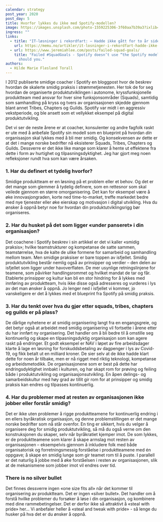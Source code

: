 ```yaml
---
calendar: strategy
post_year: 2020
post_day: 5
title: Hvorfor lykkes du ikke med Spotify-modellen?
image: https://images.unsplash.com/photo-1559225306-3f60aa7b39a3?ixlib=rb-1.2.1&ixid=MXwxMjA3fDB8MHxwaG90by1wYWdlfHx8fGVufDB8fHw%3D&auto=format&fit=crop&w=2167&q=80
ingress: ""
links:
  - title: "IT-løsninger i rekordfart: – Hadde ikke gått for to år siden"
    url: https://memu.no/artikler/it-losninger-i-rekordfart-hadde-ikke-gatt-for-to-ar-siden/
  - url: https://www.jeremiahlee.com/posts/failed-squad-goals/
    title: "Failed #SquadGoals - Spotify doesn’t use “the Spotify model” and neither
      should you."
authors:
  - Hilde Marie Flesland Torall
---
```

I 2012 publiserte smidige coacher i Spotify en bloggpost hvor de beskrev hvordan de skalerte smidig praksis i strømmetjenesten. Her tok de for seg hvordan de organiserte produktutviklingen i autonome, kryssfunksjonelle produktteam med ansvar for hver sine funksjonsområder (Squads), samtidig som samhandling på kryss og tvers av organisasjonen skjedde gjennom blant annet Tribes, Chapters og Guilds. Spotify var midt i en aggressiv vekstperiode, og ble ansett som et vellykket eksempel på digital produktutvikling.

Det vi ser de neste årene er at coacher, konsulenter og andre fagfolk raskt er ute med å anbefale Spotify sin modell som en blueprint på hvordan *din* organisasjon skal lykkes med å bli mer smidig. Og konsekvensen av dette er at det i mange norske bedrifter nå eksisterer Squads, Tribes, Chapters og Guilds. Dessverre er det ikke like mange som klarer å hente ut effektene fra dette i form av hurtighet og tilpasningsdyktighet. Jeg har gjort meg noen refleksjoner rundt hva som kan være årsaken.

### 1. Har du definert et tydelig hvorfor?

Smidige produktteam er en løsning på et problem eller et behov. Og det er det mange som glemmer å tydelig definere, som en rettesnor som skal veilede gjennom en større omorganisering. Det kan for eksempel være å øke innovasjongraden, korte ned time-to-market, treffe markedet bedre med nye tjenester eller øke eierskap og motivasjon i digital utvikling. Hva du ønsker å oppnå betyr noe for hvordan din produktutviklingsrigg bør organiseres. 

### 2. Har du husket på det som ligger «under panseret» i din organisasjon?

Det coachene i Spotify beskrev i sin artikkel er det vi kaller «smidig praksis»; hvilke teamstrukturer og kompetanse de satte sammen, teamstørrelse, hva de kalte de ulike formene for samarbeid og samhandling mellom team. Men smidige praksiser er bare toppen av isfjellet. Smidig produktutvikling består nemlig også av prinsipper og verdier – den delen av isfjellet som ligger under havoverflaten. De mer usynlige retningslinjene for teamene, som påvirker handlingsrommet og hvilket mandat de tar og får. Etablerte prinsipper og kultur kan bli en stor hindring for å lykkes med innføring av produktteam, hvis ikke disse også adresseres og vurderes i lys av det man ønsker å oppnå. Jo lenger ned i isfjellet vi kommer, jo vanskeligere er det å lykkes med et blueprint fra Spotify på smidig praksis. 

### 3. Har du tenkt over hva du gjør etter squads, tribes, chapters og guilds er på plass?

De dårlige nyhetene er at smidig organisering langt fra en engangsgreie, og det betyr også at arbeidet med smidig organisering vil fortsette i årene etter du har innført ny organisering. Det handler om å bli bedre til å omstille seg kontinuerlig og skape en tilpasningsdyktig organisasjon som kan agere raskt på endringer. Et godt eksempel er NAV i løpet av fire arbeidsdager klarte å lage en løsning for forskuddsbetaling av dagpenger i lys av Covid-19, og fikk betalt ut en milliard kroner. De sier selv at de ikke hadde klart dette for noen år tilbake, men er nå rigget med riktig teknologi, kompetanse og arbeidsmetodikk. De organisasjonene som er best på dette har endringsdyktighet innbakt i kulturen, og har skapt rom for prøving og feiling både i produktutvikling og organisasjonsutvikling. En åpen delings- og samarbeidskultur med høy grad av tillit gir rom for at prinsipper og smidig praksis kan endres og tilpasses kontinuerlig. 

### 4. Har du problemer med at resten av organisasjonen ikke jobber eller forstår smidig?

Det er ikke uten problemer å rigge produktteamene for kontinuerlig endring i en ellers byråkratisk organisasjon, og denne problemstillingen er det mange norske bedrifter som nå står ovenfor. En ting er sikkert, hvis du velger å organisere deg for smidig produktutvikling, så må du også verne om den konstruksjonen du skaper, selv når byråkratiet kjemper imot. De som lykkes, er de produktteamene som klarer å skape armslag mot resten av organisasjonen – eksempelvis gjennom å inkludere folk med både organisatorisk og forretningsmessig forståelse i produktteamene med én oppgave; å skape en smidig lunge som gir teamet rom til å puste. I parallell er det naturlig å jobbe med å øke forståelsen i resten av organisasjonen, slik at de mekanismene som jobber imot vil endres over tid.

### There is no silver bullet

Det finnes dessverre ingen «one size fits all» når det kommer til organisering av produktteam. Det er ingen «silver bullet». Det handler om å forstå hvilke problemer du forsøker å løse i din organisasjon, og kombinere med dine rammebetingelser. Det er derfor ikke så attraktivt å «steal with pride» her... Vi anbefaler heller å «steal and tweak with pride» - så lenge du husker på hva det er du ønsker å oppnå.